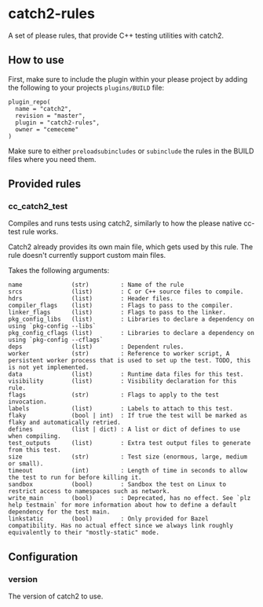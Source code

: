 # catch2-rules
A set of please rules, that provide C++ testing utilities with catch2.

## How to use

First, make sure to include the plugin within your please project by adding the following to your projects `plugins/BUILD` file:
```
plugin_repo(
  name = "catch2",
  revision = "master",
  plugin = "catch2-rules",
  owner = "cemeceme"
)
```
Make sure to either `preloadsubincludes` or `subinclude` the rules in the BUILD files where you need them.

## Provided rules

### cc_catch2_test
Compiles and runs tests using catch2, similarly to how the please native cc-test rule works.

Catch2 already provides its own main file, which gets used by this rule. The rule doesn't currently support custom main files.

Takes the following arguments:
```
name              (str)         : Name of the rule
srcs              (list)        : C or C++ source files to compile.
hdrs              (list)        : Header files.
compiler_flags    (list)        : Flags to pass to the compiler.
linker_flags      (list)        : Flags to pass to the linker.
pkg_config_libs   (list)        : Libraries to declare a dependency on using `pkg-config --libs`
pkg_config_cflags (list)        : Libraries to declare a dependency on using `pkg-config --cflags`
deps              (list)        : Dependent rules.
worker            (str)         : Reference to worker script, A persistent worker process that is used to set up the test. TODO, this is not yet implemented.
data              (list)        : Runtime data files for this test.
visibility        (list)        : Visibility declaration for this rule.
flags             (str)         : Flags to apply to the test invocation.
labels            (list)        : Labels to attach to this test.
flaky             (bool | int)  : If true the test will be marked as flaky and automatically retried.
defines           (list | dict) : A list or dict of defines to use when compiling.
test_outputs      (list)        : Extra test output files to generate from this test.
size              (str)         : Test size (enormous, large, medium or small).
timeout           (int)         : Length of time in seconds to allow the test to run for before killing it.
sandbox           (bool)        : Sandbox the test on Linux to restrict access to namespaces such as network.
write_main        (bool)        : Deprecated, has no effect. See `plz help testmain` for more information about how to define a default dependency for the test main.
linkstatic        (bool)        : Only provided for Bazel compatibility. Has no actual effect since we always link roughly equivalently to their "mostly-static" mode.
```

## Configuration

### version
The version of catch2 to use.